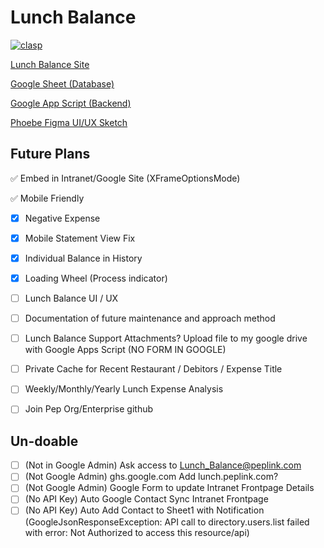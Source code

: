 # Lunch Balance
[![clasp](https://img.shields.io/badge/built%20with-clasp-4285f4.svg)](https://github.com/google/clasp)

[Lunch Balance Site](https://sites.google.com/peplink.com/lunch)


[Google Sheet (Database)](https://docs.google.com/spreadsheets/d/1pU4uWo6HQUNyoJ5C7ZLx-tJ1Pk0Vvxsmgc04hw0UWtw/edit?usp=sharing)


[Google App Script (Backend)](https://script.google.com/u/0/home/projects/1N0tAoXCfwq_vJlkoANn86k8q0ACPve27Ad4i-HdEn6Z-tyRe0K5pVb2X/edit)

[Phoebe Figma UI/UX Sketch](https://www.figma.com/file/Ya1LfDaUotjncmGYSUjkFR/Intranet?type=design&node-id=26%3A2&mode=dev)




## Future Plans
✅ Embed in Intranet/Google Site (XFrameOptionsMode)

✅ Mobile Friendly
- [x] Negative Expense
- [x] Mobile Statement View Fix
- [x] Individual Balance in History
- [x] Loading Wheel (Process indicator)
- [ ] Lunch Balance UI / UX
- [ ] Documentation of future maintenance and approach method
- [ ] Lunch Balance Support Attachments? Upload file to my google drive with Google Apps Script (NO FORM IN GOOGLE)
- [ ] Private Cache for Recent Restaurant / Debitors / Expense Title
- [ ] Weekly/Monthly/Yearly Lunch Expense Analysis
- [ ] Join Pep Org/Enterprise github


## Un-doable
- [ ] (Not in Google Admin) Ask access to Lunch_Balance@peplink.com
- [ ] (Not Google Admin) ghs.google.com Add lunch.peplink.com?
- [ ] (Not Google Admin) Google Form to update Intranet Frontpage Details
- [ ] (No API Key) Auto Google Contact Sync Intranet Frontpage
- [ ] (No API Key) Auto Add Contact to Sheet1 with Notification (GoogleJsonResponseException: API call to directory.users.list failed with error: Not Authorized to access this resource/api)
